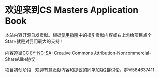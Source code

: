 # 欢迎来到CS Masters Application Book

本站内容开源自发贡献。根据[使用指南](使用指南.md)中的指引贡献内容或右上角给项目点个Star:star:就是对我们最大的支持！

内容遵循[CC BY-NC-SA](https://creativecommons.org/licenses/by-nc-sa/4.0/): Creative Commons Attribution-Noncommercial-ShareAlike协议

项目初创阶段，欢迎有意贡献内容和提议的同学加[QQ群](https://jq.qq.com/?_wv=1027&k=Ikr0DObs)讨论，群号584637411
